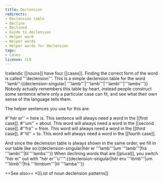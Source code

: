 ```yaml
---
title: Declension
redirects:
- Declension table
- Decline
- Declined
- Guide to declension
- Helper word
- Helper words
- Helper words for declension
tags:
- Cases
license: CC0
---
```


Icelandic [[nouns]] have four [[cases]]. Finding the correct form of the word is called '''declension'''. This is a simple declension table for the word ''lamb'':{{declension-singular| '''lamb'''|'''lamb'''|'''lambi'''|'''lambs'''}}
Nobody actually remembers this table by heart, instead people construct some sentence where only a particular case can fit, and see what their own sense of the language tells them.

The helper sentences you use for this are:

#''hér er'' = here is. This sentence will always need a word in the [[first case]].
#''um'' = about. This word will always need a word in the [[second case]].
#''frá'' = from. This word will always need a word in the [[third case]].
#''til'' = to. This word will always need a word in the [[fourth case]].

And since the declension table is always shown in the same order, we fill in our table like so:{{declension-singular|hér er '''lamb'''|um '''lamb'''|frá '''lambi'''|til '''lambs'''}}
When declining words that are [[plural]], you switch "hér er" out with "hér er'''u'''":{{declension-singular|hér eru '''lömb'''|um '''lömb'''|frá '''lömbum'''|til '''lamba'''}}

==See also==
*[[List of noun declension patterns]]
